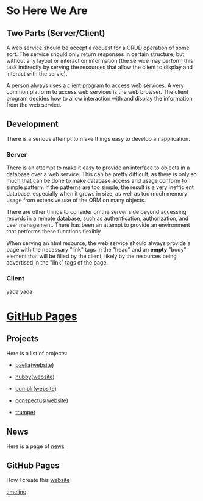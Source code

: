 # So Here We Are


## Two Parts (Server/Client)

A web service should be accept a request for a CRUD operation of 
some sort.  The service should only return responses in certain 
structure, but without any layout or interaction information (the 
service may perform this task indirectly by serving the resources 
that allow the client to display and interact with the servie).

A person always uses a client program to access web services.  A very 
common platform to access web services is the web browser.  The client 
program decides how to allow interaction with and display the information 
from the web service.

## Development

There is a serious attempt to make things easy to develop an application.

### Server

There is an attempt to make it easy to provide an interface to objects 
in a database over a web service.  This can be pretty difficult, as there 
is only so much that can be done to make database access and usage conform 
to simple pattern.  If the patterns are too simple, the result is a very 
inefficient database, especially when it grows in size, as well as too 
much memory usage from extensive use of the ORM on many objects.

There are other things to consider on the server side beyond accessing 
records in a remote database, such as authentication, authorization, 
and user management.  There has been an attempt to provide an environment 
that performs these functions flexibly.

When serving an html resource, the web service should always provide 
a page with the necessary "link" tags in the "head" and an **empty** 
"body" element that will be filled by the client, likely by the 
resources being advertised in the "link" tags of the page.

### Client

yada yada




# [GitHub Pages](#)


## Projects

Here is a list of projects:

- [paella](https://github.com/umeboshi2/paella)([website](paella))

- [hubby](https://github.com/umeboshi2/hubby)([website](hubby))

- [bumblr](https://github.com/umeboshi2/bumblr)([website](bumblr))

- [conspectus](https://github.com/umeboshi2/conspectus)([website](conspectus))

- [trumpet](https://github.com/umeboshi2/trumpet)


## News

Here is a page of [news](#pages/news)

## GitHub Pages

How I create this [website](#pages/github-pages)


[timeline](#pages/timeline)
